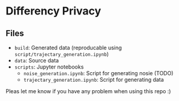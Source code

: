 # Differency Privacy

## Files

* `build`: Generated data (reproducable using `script/trajectary_generation.ipynb`)
* `data`: Source data
* `scripts`: Jupyter notebooks
  * `noise_generation.ipynb`: Script for generating nosie (TODO)
  * `trajectary_generation.ipynb`: Script for generating data

Pleas let me know if you have any problem when using this repo :)
